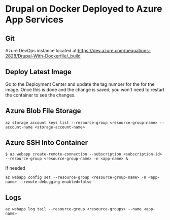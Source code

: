 # Drupal on Docker Deployed to Azure App Services

## Git
Azure DevOps instance located at:https://dev.azure.com/uequations-2828/Drupal-With-Dockerfile/_build

## Deploy Latest Image
Go to the Deployment Center and update the tag number for the for the image. Once this is done and the change is saved, you won't need to restart the container to see the changes.

## Azure Blob File Storage
```
az storage account keys list --resource-group <resource-group-name> --account-name <storage-account-name>
```

## Azure SSH Into Container
```
$ az webapp create-remote-connection --subscription <subscription-id> --resource-group <resource-group-name> -n <app-name> &
```

If needed
```
az webapp config set --resource-group <resource-group-name> -n <app-name> --remote-debugging-enabled=false
```

## Logs
```
az webapp log tail --resource-group <resource-groups> --name <app-name>
```